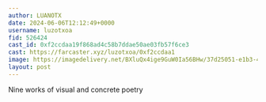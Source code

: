 ```yaml
---
author: LUANOTX
date: 2024-06-06T12:12:49+0000
username: luzotxoa
fid: 526424
cast_id: 0xf2ccdaa19f868ad4c58b7ddae50ae03fb57f6ce3
cast: https://farcaster.xyz/luzotxoa/0xf2ccdaa1
image: https://imagedelivery.net/BXluQx4ige9GuW0Ia56BHw/37d25051-e1b3-41a0-b1e8-450da6f7d100/original
layout: post
---
```


Nine works of visual and concrete poetry

<img src='https://imagedelivery.net/BXluQx4ige9GuW0Ia56BHw/37d25051-e1b3-41a0-b1e8-450da6f7d100/original' alt='' referrerpolicy='no-referrer'/>
